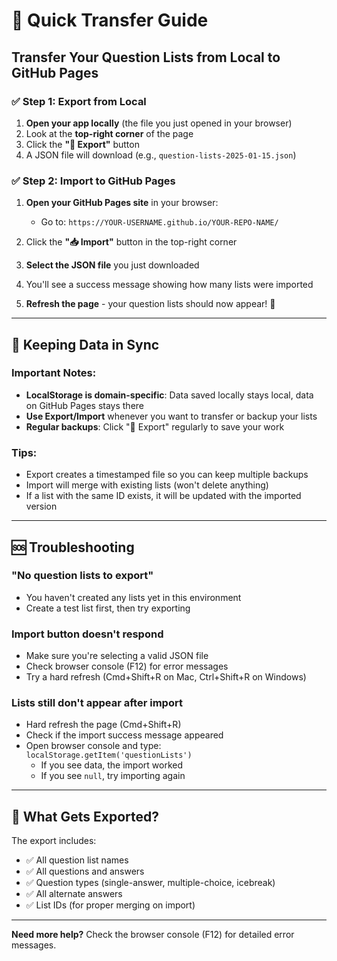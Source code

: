 # 🚀 Quick Transfer Guide

## Transfer Your Question Lists from Local to GitHub Pages

### ✅ Step 1: Export from Local

1. **Open your app locally** (the file you just opened in your browser)
2. Look at the **top-right corner** of the page
3. Click the **"💾 Export"** button
4. A JSON file will download (e.g., `question-lists-2025-01-15.json`)

### ✅ Step 2: Import to GitHub Pages

1. **Open your GitHub Pages site** in your browser:
   - Go to: `https://YOUR-USERNAME.github.io/YOUR-REPO-NAME/`
   
2. Click the **"📥 Import"** button in the top-right corner

3. **Select the JSON file** you just downloaded

4. You'll see a success message showing how many lists were imported

5. **Refresh the page** - your question lists should now appear! 🎉

---

## 🔄 Keeping Data in Sync

### Important Notes:
- **LocalStorage is domain-specific**: Data saved locally stays local, data on GitHub Pages stays there
- **Use Export/Import** whenever you want to transfer or backup your lists
- **Regular backups**: Click "💾 Export" regularly to save your work

### Tips:
- Export creates a timestamped file so you can keep multiple backups
- Import will merge with existing lists (won't delete anything)
- If a list with the same ID exists, it will be updated with the imported version

---

## 🆘 Troubleshooting

### "No question lists to export"
- You haven't created any lists yet in this environment
- Create a test list first, then try exporting

### Import button doesn't respond
- Make sure you're selecting a valid JSON file
- Check browser console (F12) for error messages
- Try a hard refresh (Cmd+Shift+R on Mac, Ctrl+Shift+R on Windows)

### Lists still don't appear after import
- Hard refresh the page (Cmd+Shift+R)
- Check if the import success message appeared
- Open browser console and type: `localStorage.getItem('questionLists')`
  - If you see data, the import worked
  - If you see `null`, try importing again

---

## 📝 What Gets Exported?

The export includes:
- ✅ All question list names
- ✅ All questions and answers
- ✅ Question types (single-answer, multiple-choice, icebreak)
- ✅ All alternate answers
- ✅ List IDs (for proper merging on import)

---

**Need more help?** Check the browser console (F12) for detailed error messages.